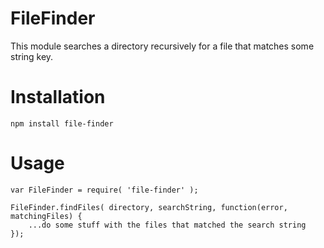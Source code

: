 FileFinder
==================

This module searches a directory recursively for a file 
that matches some string key.

Installation
==================
```
npm install file-finder
```

Usage
==================
```
var FileFinder = require( 'file-finder' );

FileFinder.findFiles( directory, searchString, function(error, matchingFiles) {
	...do some stuff with the files that matched the search string
});
```